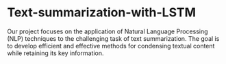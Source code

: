 # Text-summarization-with-LSTM
Our project focuses on the application of Natural Language Processing (NLP) techniques to the challenging task of text summarization. The goal is to develop efficient and effective methods for condensing textual content while retaining its key information.
